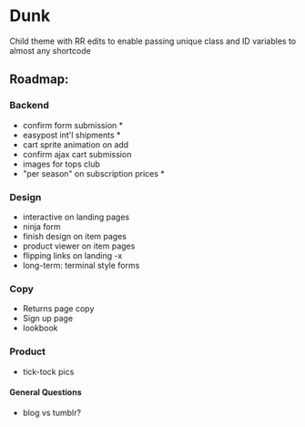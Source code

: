 # Dunk


Child theme with RR edits to enable passing unique class and ID variables to almost any shortcode


## Roadmap:


### Backend
- confirm form submission *
- easypost int'l shipments *
- cart sprite animation on add
- confirm ajax cart submission
- images for tops club
- "per season" on subscription prices *



### Design
- interactive on landing pages
- ninja form
- finish design on item pages
- product viewer on item pages
- flipping links on landing -x
- long-term: terminal style forms


### Copy
- Returns page copy
- Sign up page
- lookbook

### Product
- tick-tock pics

#### General Questions
- blog vs tumblr?
